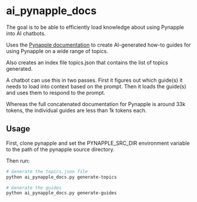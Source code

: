 # ai_pynapple_docs

The goal is to be able to efficiently load knowledge about using Pynapple into AI chatbots.

Uses the [Pynapple documentation](https://github.com/pynapple-org/pynapple/tree/main/docs) to create AI-generated how-to guides for using Pynapple on a wide range of topics.

Also creates an index file topics.json that contains the list of topics generated.

A chatbot can use this in two passes. First it figures out which guide(s) it needs to load into context based on the prompt. Then it loads the guide(s) and uses them to respond to the prompt.

Whereas the full concatenated documentation for Pynapple is around 33k tokens, the individual guides are less than 1k tokens each.

## Usage

First, clone pynapple and set the PYNAPPLE_SRC_DIR environment variable to the path of the pynapple source directory.

Then run:

```bash
# Generate the topics.json file
python ai_pynapple_docs.py generate-topics

# Generate the guides
python ai_pynapple_docs.py generate-guides
```



